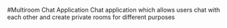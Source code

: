#Multiroom Chat Application
Chat application which allows users chat with each other and create private rooms for different purposes